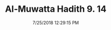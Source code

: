 ---
title        : "Al-Muwatta Hadith 9. 14"
date         : 7/25/2018 12:29:15 PM
draft        : false
type         : "hadith"
layout       : "hadith"
BookCode     : "AMH"
VolumeNumber : "9"
HadithNumber : "14"
categories  :  ["Prayer, Shortening - Circumstances in Which the Prayer Has to Be Shortened"]
---